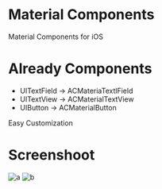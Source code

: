 # Material Components

Material Components for iOS

# Already Components
- UITextField -> ACMateriaTextlField
- UITextView -> ACMaterialTextView
- UIButton -> ACMaterialButton


Easy Customization

# Screenshoot

![a](https://user-images.githubusercontent.com/1490342/111462050-85fcc200-8750-11eb-8b11-98217f250c09.png)
![b](https://user-images.githubusercontent.com/1490342/111462057-885f1c00-8750-11eb-84b8-52e7b26b4154.png)
